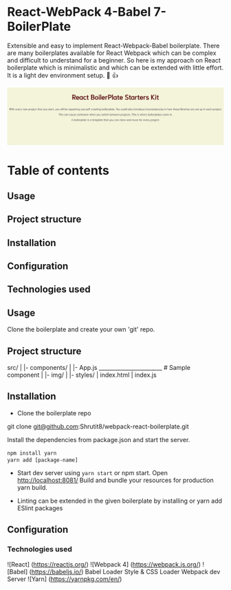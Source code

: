 # React-WebPack 4-Babel 7-BoilerPlate
Extensible and easy to implement React-Webpack-Babel boilerplate.
There are many boilerplates available for React Webpack which can be complex and difficult to understand for a beginner. So here is my approach on React boilerplate which is minimalistic and which can be extended with little effort. 
It is a light dev environment setup.  :ghost: :+1:

![](https://github.com/Shrutit8/React-WebPack-Babel-BoilerPlate/blob/master/src/img/ReactBP.png)


# Table of contents

## Usage

## Project structure

## Installation

## Configuration

## Technologies used


## Usage
Clone the boilerplate and create your own 'git' repo.


## Project structure

src/
|  |- components/
|     |- App.js _______________________ # Sample component
|  |- img/
|  |- styles/
|  index.html
|  index.js

  
## Installation
- Clone the boilerplate repo

git clone git@github.com:Shrutit8/webpack-react-boilerplate.git

Install the dependencies from package.json and start the server.
  ```
  npm install yarn
  yarn add [package-name]
  
  ```  

- Start dev server using `yarn start` or npm start. Open [http://localhost:8081/](http://localhost:8081/)
  Build and bundle your resources for production yarn build.

- Linting can be extended in the given boilerplate by installing or yarn add ESlint packages


## Configuration

### Technologies used
![React] (https://reactjs.org/)
![Webpack 4] (https://webpack.js.org/)
![Babel] (https://babeljs.io/)
Babel Loader
Style & CSS Loader
Webpack dev Server
![Yarn] (https://yarnpkg.com/en/)
